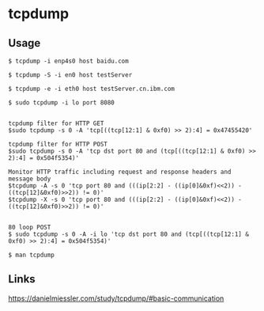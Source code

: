 # tcpdump

## Usage

    $ tcpdump -i enp4s0 host baidu.com

    $ tcpdump -S -i en0 host testServer

    $ tcpdump -e -i eth0 host testServer.cn.ibm.com

    $ sudo tcpdump -i lo port 8080


    tcpdump filter for HTTP GET
    $sudo tcpdump -s 0 -A 'tcp[((tcp[12:1] & 0xf0) >> 2):4] = 0x47455420'

    tcpdump filter for HTTP POST
    $sudo tcpdump -s 0 -A 'tcp dst port 80 and (tcp[((tcp[12:1] & 0xf0) >> 2):4] = 0x504f5354)'

    Monitor HTTP traffic including request and response headers and message body 
    $tcpdump -A -s 0 'tcp port 80 and (((ip[2:2] - ((ip[0]&0xf)<<2)) - ((tcp[12]&0xf0)>>2)) != 0)'
    $tcpdump -X -s 0 'tcp port 80 and (((ip[2:2] - ((ip[0]&0xf)<<2)) - ((tcp[12]&0xf0)>>2)) != 0)'


    80 loop POST
    $ sudo tcpdump -s 0 -A -i lo 'tcp dst port 80 and (tcp[((tcp[12:1] & 0xf0) >> 2):4] = 0x504f5354)' 

    $ man tcpdump

## Links

https://danielmiessler.com/study/tcpdump/#basic-communication
